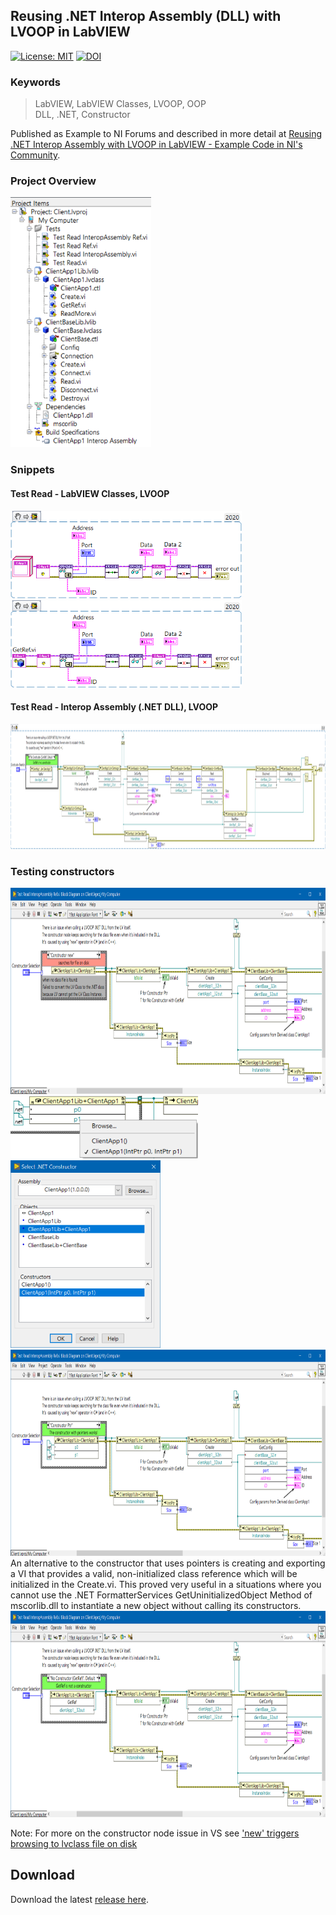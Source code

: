 ## Reusing .NET Interop Assembly (DLL) with LVOOP in LabVIEW  
[![License: MIT](https://img.shields.io/badge/License-MIT-blue.svg)](https://github.com/etfovac/client/blob/master/LICENSE) [![DOI](https://zenodo.org/badge/284903932.svg)](https://zenodo.org/badge/latestdoi/284903932) <!--[![GitHub (pre-)release](https://img.shields.io/badge/release-0.1-yellow.svg)](https://github.com/etfovac/client/releases/tag/0.1)-->

### Keywords 
 > LabVIEW, LabVIEW Classes, LVOOP, OOP  
 > DLL, .NET, Constructor  

<!-- <a href="https://www.youracclaim.com/badges/3ee8a24f-0360-42d5-96c1-79f6296d7fe0/public_url"><img src="https://images.youracclaim.com/size/220x220/images/84f9f6c4-167a-47bf-95bf-af1b4610fd67/36015_Certificate_Badges_FINAL__1__NI_Instructor_v5_copy_2.png" height="60" width="60"></a> -->

Published as Example to NI Forums and described in more detail at <a href="https://forums.ni.com/t5/Example-Code/Reusing-NET-Interop-Assembly-with-LVOOP-in-LabVIEW/ta-p/4072423">Reusing .NET Interop Assembly with LVOOP in LabVIEW - Example Code in NI's Community</a>.

### Project Overview
<img src="./graphics/ProjectOverview.png" alt="Project Overview" width="225" height="400">

### Snippets

#### Test Read - LabVIEW Classes, LVOOP 
<img src="./graphics/Test%20Read.png" alt="Test Read - LabVIEW Classes, LVOOP" width="370" height="140">  
<img src="./graphics/Test%20Read%20Ref.png" alt="Test Read - LabVIEW Classes, LVOOP" width="370" height="140">  

#### Test Read - Interop Assembly (.NET DLL), LVOOP  
<img src="./graphics/Test%20Read%20(Reused%20IA)%20Ref.png" alt="Test Read - LabVIEW Classes, LVOOP" width="1400" height="200"> 


### Testing constructors  
<img src="./graphics/ConstructorNewBD.png" alt="ConstructorNewBD" width="900" height="330">
<img src="./graphics/SelectOtherConstructorBD.png" alt="SelectOtherConstructorBD" width="300" height="100">
<img src="./graphics/SelectOtherConstructor.png" alt="SelectOtherConstructor" width="240" height="300">
<img src="./graphics/ConstructorPtrBD.png" alt="ConstructorPtrBD" width="900" height="330">  
An alternative to the constructor that uses pointers is creating and exporting a VI that provides a valid, non-initialized class reference which will be initialized in the Create.vi.  
This proved very useful in a situations where you cannot use the .NET FormatterServices GetUninitializedObject Method of mscorlib.dll to instantiate a new object without calling its constructors.  
<img src="./graphics/NoConstructorGetRefBD.png" alt="NoConstructorGetRefBD" width="900" height="330">  
  
Note: For more on the constructor node issue in VS see <a href="https://github.com/etfovac/dll/issues/2#issue-673036198">'new' triggers browsing to lvclass file on disk</a>

## Download
Download the latest [release here][0].

[0]: https://github.com/etfovac/client/releases
